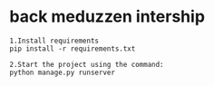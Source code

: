 # back meduzzen intership

    1.Іnstall requirements
    pip install -r requirements.txt

    2.Start the project using the command:
    python manage.py runserver
